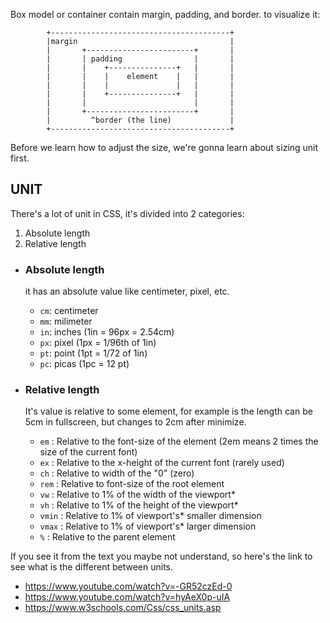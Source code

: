 Box model or container contain margin, padding, and border. to visualize it:

            +----------------------------------------+
            |margin                                  |
            |       +------------------------+       |
            |       | padding                |       |
            |       |    +---------------+   |       |
            |       |    |    element    |   |       |
            |       |    |               |   |       |
            |       |    +---------------+   |       |
            |       |                        |       |
            |       +------------------------+       |
            |         ^border (the line)             |
            +----------------------------------------+
        
Before we learn how to adjust the size, we're gonna learn about sizing unit first.

## UNIT

There's a lot of unit in CSS, it's divided into 2 categories: 
1. Absolute length
2. Relative length

- ### Absolute length
  it has an absolute value like centimeter, pixel, etc.
    - `cm`: centimeter
    - `mm`: milimeter
    - `in`: inches (1in = 96px = 2.54cm) 
    - `px`: pixel (1px = 1/96th of 1in)
    - `pt`: point (1pt = 1/72 of 1in)
    - `pc`: picas (1pc = 12 pt)

- ### Relative length
  It's value is relative to some element, for example is the length can be 5cm in fullscreen, but changes to 2cm after minimize.
    - `em`   : Relative to the font-size of the element (2em means 2 times the size of the current font)
    - `ex`   : Relative to the x-height of the current font (rarely used)
    - `ch`   : Relative to width of the "0" (zero)
    - `rem`  : Relative to font-size of the root element
    - `vw`   : Relative to 1% of the width of the viewport*
    - `vh`   : Relative to 1% of the height of the viewport*
    - `vmin` : Relative to 1% of viewport's* smaller dimension
    - `vmax` : Relative to 1% of viewport's* larger dimension
    - `%`    : Relative to the parent element

If you see it from the text you maybe not understand, so here's the link to see what is the different between units.
- https://www.youtube.com/watch?v=-GR52czEd-0
- https://www.youtube.com/watch?v=hyAeX0p-uIA
- https://www.w3schools.com/Css/css_units.asp